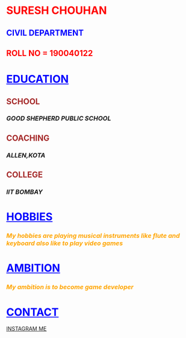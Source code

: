 
<html> 
     <head>
          <title> About ME </title>
 <style>
      body
      {
          background-image: url('8.jpg'),url('5.jpg');
          background-attachment: fixed,fixed;
          background-size:cover,none;
          background-repeat:no-repeat,repeat;
          text-align:right top,left top;
       }      
</style>
     </head>
<body>
<h1 style="color:red;">SURESH CHOUHAN</h1>
<h2 style="color:blue;">CIVIL DEPARTMENT</h2>

<h2   style="color:red;">ROLL NO = 190040122 </h2>
<h1 style="color:blue;"><ins>EDUCATION</ins></h1>
<h2  style ="color:brown;">SCHOOL</h2>
<h3><i>GOOD SHEPHERD PUBLIC SCHOOL</i></h3>
<h2  style ="color:brown;">COACHING</h2>
<h3><i>ALLEN,KOTA</i></h3>
<h2  style ="color:brown;">COLLEGE</h2>
<h3><i>IIT BOMBAY</i></h3>
<h1  style="color:blue;"><ins>HOBBIES</ins></h1>
<h3 style ="color:orange;"><i>My hobbies are playing musical instruments like flute and keyboard also like to play video games</i></h3>
<h1 style="color:blue;"><ins>AMBITION</ins></h1>
<h3 style ="color:orange;"><i>My ambition is to become game developer</i> </h3>
<h1  style="color:blue;"><ins>CONTACT</ins></h1>
<a href="https://www.instagram.com/?hl=en">INSTAGRAM ME</a> 
</body>
</html> 
